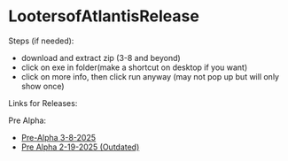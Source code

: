 # LootersofAtlantisRelease
Steps (if needed):
* download and extract zip (3-8 and beyond)
* click on exe in folder(make a shortcut on desktop if you want)
* click on more info, then click run anyway (may not pop up but will only show once)


Links for Releases:

Pre Alpha:
*  [Pre-Alpha 3-8-2025](https://github.com/bpoletti/LootersOfAtlantisRelease/releases/download/V0.0.4/LootersofAtlantisGame_03_03_25.zip)
*  [Pre Alpha 2-19-2025 (Outdated)](https://github.com/bpoletti/LootersOfAtlantisRelease/releases/download/V0.0.2/LootersofAtlantisGame_Build_2_19_25.exe)
